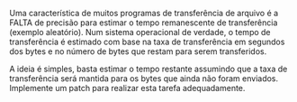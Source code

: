 Uma característica de muitos programas de transferência de arquivo é a FALTA de precisão para estimar o tempo remanescente de transferência (exemplo aleatório). Num sistema operacional de verdade, o tempo de transferência é estimado com base na taxa de transferência em segundos dos bytes e no número de bytes que restam para serem transferidos. 

A ideia é simples, basta estimar o tempo restante assumindo que a taxa de transferência será mantida para os bytes que ainda não foram enviados. Implemente um patch para realizar esta tarefa adequadamente.
